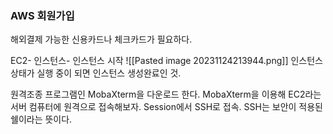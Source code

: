 ### AWS 회원가입
해외결제 가능한 신용카드나 체크카드가 필요하다.

EC2- 인스턴스- 인스턴스 시작
![[Pasted image 20231124213944.png]]
인스턴스 상태가 실행 중이 되면 인스턴스 생성완료인 것.

원격조종 프로그램인 MobaXterm을 다운로드 한다.
MobaXterm을 이용해 EC2라는 서버 컴퓨터에 원격으로 접속해보자.
Session에서 SSH로 접속. SSH는 보안이 적용된 쉘이라는 뜻이다. 
